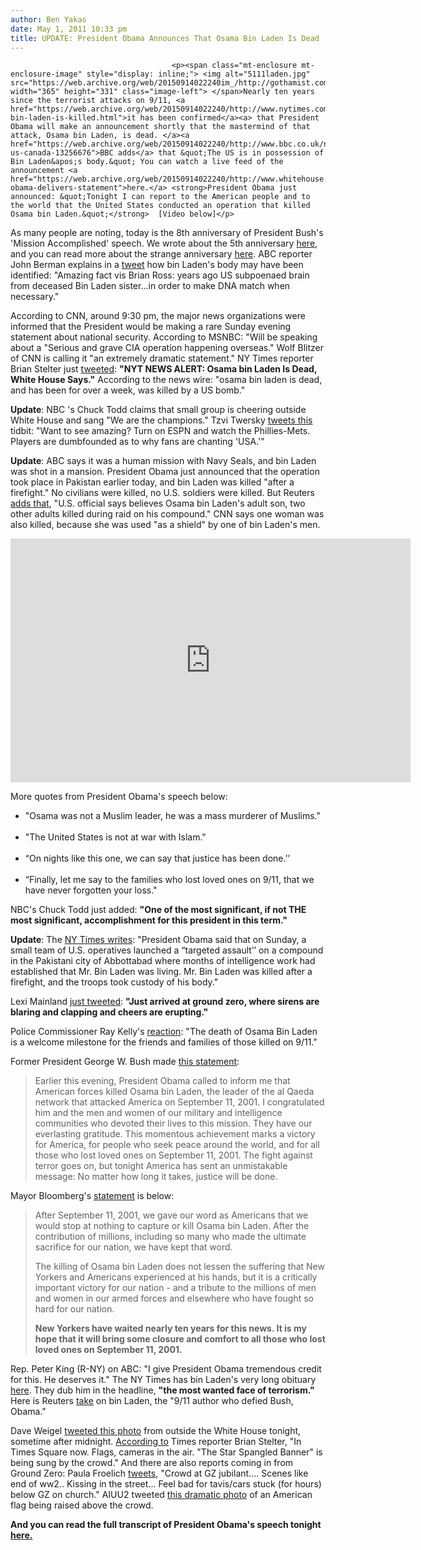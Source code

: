 ```yaml
---
author: Ben Yakas
date: May 1, 2011 10:33 pm
title: UPDATE: President Obama Announces That Osama Bin Laden Is Dead
---
```


	
										<p><span class="mt-enclosure mt-enclosure-image" style="display: inline;"> <img alt="5111laden.jpg" src="https://web.archive.org/web/20150914022240im_/http://gothamist.com/attachments/byakas/5111laden.jpg" width="365" height="331" class="image-left"> </span>Nearly ten years since the terrorist attacks on 9/11, <a href="https://web.archive.org/web/20150914022240/http://www.nytimes.com/2011/05/02/world/asia/osama-bin-laden-is-killed.html">it has been confirmed</a><a> that President Obama will make an announcement shortly that the mastermind of that attack, Osama bin Laden, is dead. </a><a href="https://web.archive.org/web/20150914022240/http://www.bbc.co.uk/news/world-us-canada-13256676">BBC adds</a> that &quot;The US is in possession of Bin Laden&apos;s body.&quot; You can watch a live feed of the announcement <a href="https://web.archive.org/web/20150914022240/http://www.whitehouse.gov/live/president-obama-delivers-statement">here.</a> <strong>President Obama just announced: &quot;Tonight I can report to the American people and to the world that the United States conducted an operation that killed Osama bin Laden.&quot;</strong>  [Video below]</p>

<p>As many people are noting, today is the 8th anniversary of President Bush&apos;s &apos;Mission Accomplished&apos; speech. We wrote about the 5th anniversary <a href="https://web.archive.org/web/20150914022240/http://gothamist.com/2008/05/01/mission_accompl.php">here</a>, and you can read more about the strange anniversary <a href="https://web.archive.org/web/20150914022240/http://www.thenation.com/blog/160252/8th-anniversary-mission-accomplished-how-media-heavies-hailed-hero-bush">here</a>. ABC reporter John Berman explains in a <a href="https://web.archive.org/web/20150914022240/http://twitter.com/#!/johnsberman/status/64886959419564033">tweet</a> how bin Laden&apos;s body may have been identified: &quot;Amazing fact vis Brian Ross: years ago US subpoenaed brain from deceased Bin Laden sister...in order to make DNA match when necessary.&quot;</p>

<p>According to CNN, around 9:30 pm, the major news organizations were informed that the President would be making a rare Sunday evening statement about national security. According to MSNBC: &quot;Will be speaking about a &quot;Serious and grave CIA operation happening overseas.&quot; Wolf Blitzer of CNN is calling it &quot;an extremely dramatic statement.&quot; NY Times reporter Brian Stelter just <a href="https://web.archive.org/web/20150914022240/http://twitter.com/#!/brianstelter/status/64882274163888129">tweeted</a>: <strong>&quot;NYT NEWS ALERT: Osama bin Laden Is Dead, White House Says.&quot;</strong> According to the news wire: &quot;osama bin laden is dead, and has been for over a week, was killed by a US bomb.&quot;</p>

<p><strong>Update</strong>: NBC &apos;s Chuck Todd claims that small group is cheering outside White House and sang &quot;We are the champions.&quot; Tzvi Twersky <a href="https://web.archive.org/web/20150914022240/https://twitter.com/#!/ttwersky/status/64889088175652864">tweets this</a> tidbit: &quot;Want to see amazing? Turn on ESPN and watch the Phillies-Mets. Players are dumbfounded as to why fans are chanting &apos;USA.&apos;&quot;</p>

<p><strong>Update</strong>: ABC says it was a human mission with Navy Seals, and bin Laden was shot in a mansion. President Obama just announced that the operation took place in Pakistan earlier today, and bin Laden was killed &quot;after a firefight.&quot; No civilians were killed, no U.S. soldiers were killed. But Reuters <a href="https://web.archive.org/web/20150914022240/http://twitter.com/#!/Reuters/status/64907718699388928">adds that</a>, &quot;U.S. official says believes Osama bin Laden&apos;s adult son, two other adults killed during raid on his compound.&quot; CNN says one woman was also killed, because she was used &quot;as a shield&quot; by one of bin Laden&apos;s men.</p>

<p><iframe width="640" height="390" src="https://web.archive.org/web/20150914022240if_/http://www.youtube.com/embed/ZNYmK19-d0U" frameborder="0" allowfullscreen></iframe></p>

<p>More quotes from President Obama&apos;s speech below:<br>
</p><ul>	<li>&quot;Osama was not a Muslim leader, he was a mass murderer of Muslims.&quot;</li><br>
	<li>&quot;The United States is not at war with Islam.&quot;</li><br>
<li>&#x201C;On nights like this one, we can say that justice has been done.&#x2019;&#x2019;</li><br>
<li>&#x201C;Finally, let me say to the families who lost loved ones on 9/11, that we have never forgotten your loss.&quot;</li></ul><p></p>

<p>NBC&apos;s Chuck Todd just added: <strong>&quot;One of the most significant, if not THE most significant, accomplishment for this president in this term.&quot;</strong> </p>

<p><strong>Update</strong>: The <a href="https://web.archive.org/web/20150914022240/http://thelede.blogs.nytimes.com/2011/05/01/bin-laden-dead-u-s-official-says/?hp">NY Times writes</a>: &quot;President Obama said that on Sunday, a small team of U.S. operatives launched a &#x201C;targeted assault&#x2019;&#x2019; on a compound in the Pakistani city of Abbottabad where months of intelligence work had established that Mr. Bin Laden was living. Mr. Bin Laden was killed after a firefight, and the troops took custody of his body.&quot;</p>

<p>Lexi Mainland <a href="https://web.archive.org/web/20150914022240/http://twitter.com/#!/lexinyt/status/64903078071119872">just tweeted</a>: <strong>&quot;Just arrived at ground zero, where sirens are blaring and clapping and cheers are erupting.&quot;</strong></p>

<p>Police Commissioner Ray Kelly&apos;s <a href="https://web.archive.org/web/20150914022240/http://twitter.com/#!/NYPDnews/status/64904320277164033">reaction</a>: &quot;The death of Osama Bin Laden is a welcome milestone for the friends and families of those killed on 9/11.&quot;</p>

<p>Former President George W. Bush made <a href="https://web.archive.org/web/20150914022240/http://www.talkingpointsmemo.com/archives/2011/05/statement_from_fmr_prez_bush.php">this statement</a>: <br>
</p><blockquote>Earlier this evening, President Obama called to inform me that American forces killed Osama bin Laden, the leader of the al Qaeda network that attacked America on September 11, 2001. I congratulated him and the men and women of our military and intelligence communities who devoted their lives to this mission. They have our everlasting gratitude. This momentous achievement marks a victory for America, for people who seek peace around the world, and for all those who lost loved ones on September 11, 2001. The fight against terror goes on, but tonight America has sent an unmistakable message: No matter how long it takes, justice will be done.</blockquote><p></p>

<p>Mayor Bloomberg&apos;s <a href="https://web.archive.org/web/20150914022240/http://www.mikebloomberg.com/index.cfm?objectid=AED1EDEA-C29C-7CA2-FA500C295C51D9A9">statement</a> is below:</p>

<blockquote>After September 11, 2001, we gave our word as Americans that we would stop at nothing to capture or kill Osama bin Laden. After the contribution of millions, including so many who made the ultimate sacrifice for our nation, we have kept that word.

<p>The killing of Osama bin Laden does not lessen the suffering that New Yorkers and Americans experienced at his hands, but it is a critically important victory for our nation - and a tribute to the millions of men and women in our armed forces and elsewhere who have fought so hard for our nation.</p>

<p><strong>New Yorkers have waited nearly ten years for this news. It is my hope that it will bring some closure and comfort to all those who lost loved ones on September 11, 2001.</strong></p></blockquote><p></p>

<p>Rep. Peter King (R-NY) on ABC: &quot;I give President Obama tremendous credit for this. He deserves it.&quot; The NY Times has bin Laden&apos;s very long obituary <a href="https://web.archive.org/web/20150914022240/http://www.nytimes.com/2011/05/02/world/02osama-bin-laden-obituary.html">here</a>. They dub him in the headline, <strong>&quot;the most wanted face of terrorism.&quot;</strong> Here is Reuters <a href="https://web.archive.org/web/20150914022240/http://www.reuters.com/article/2011/05/02/us-binladen-idUSTRE7410D320110502">take</a> on bin Laden, the &quot;9/11 author who defied Bush, Obama.&quot;</p>

<p>Dave Weigel <a href="https://web.archive.org/web/20150914022240/http://plixi.com/p/97952180">tweeted this photo</a> from outside the White House tonight, sometime after midnight. <a href="https://web.archive.org/web/20150914022240/http://twitter.com/#!/brianstelter/status/64913073261133824">According to</a> Times reporter Brian Stelter, &quot;In Times Square now. Flags, cameras in the air. &quot;The Star Spangled Banner&quot; is being sung by the crowd.&quot; And there are also reports coming in from Ground Zero: Paula Froelich <a href="https://web.archive.org/web/20150914022240/http://twitter.com/#!/Pfro/status/64912065122406400">tweets</a>, &quot;Crowd at GZ jubilant.... Scenes like end of ww2.. Kissing in the street... Feel bad for tavis/cars stuck (for hours) below GZ on church.&quot; AIUU2 tweeted <a href="https://web.archive.org/web/20150914022240/http://plixi.com/p/97959203">this dramatic photo</a> of an American flag being raised above the crowd.</p>

<p><strong>And you can read the full transcript of President Obama&apos;s speech tonight <a href="https://web.archive.org/web/20150914022240/http://wh.&#x200B;gov/CrK">here.</a></strong></p>					
										
									
				
